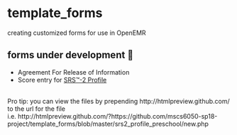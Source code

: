 # template_forms #
creating customized forms for use in OpenEMR <br>

## forms under development :snail: ##
* Agreement For Release of Information
* Score entry for [SRS&#8482;-2 Profile](https://www.mhs.com/MHS-Assessment?prodname=srs2 "Social Responsiveness Scale&#8482;, 2nd edition")
<br>
Pro tip: you can view the files by prepending http://htmlpreview.github.com/ to the url for the file <br>
i.e. http://htmlpreview.github.com/?https://github.com/mscs6050-sp18-project/template_forms/blob/master/srs2_profile_preschool/new.php

